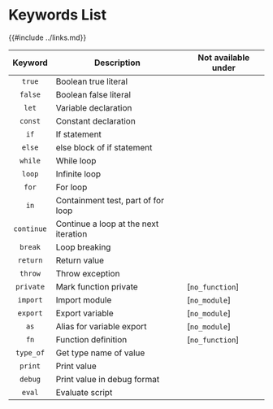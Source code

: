 Keywords List
=============

{{#include ../links.md}}

|  Keyword   | Description                           | Not available under |
| :--------: | ------------------------------------- | ------------------- |
|   `true`   | Boolean true literal                  |                     |
|  `false`   | Boolean false literal                 |                     |
|   `let`    | Variable declaration                  |                     |
|  `const`   | Constant declaration                  |                     |
|    `if`    | If statement                          |                     |
|   `else`   | else block of if statement            |                     |
|  `while`   | While loop                            |                     |
|   `loop`   | Infinite loop                         |                     |
|   `for`    | For loop                              |                     |
|    `in`    | Containment test, part of for loop    |                     |
| `continue` | Continue a loop at the next iteration |                     |
|  `break`   | Loop breaking                         |                     |
|  `return`  | Return value                          |                     |
|  `throw`   | Throw exception                       |                     |
| `private`  | Mark function private                 | [`no_function`]     |
|  `import`  | Import module                         | [`no_module`]       |
|  `export`  | Export variable                       | [`no_module`]       |
|    `as`    | Alias for variable export             | [`no_module`]       |
|    `fn`    | Function definition                   | [`no_function`]     |
| `type_of`  | Get type name of value                |                     |
|  `print`   | Print value                           |                     |
|  `debug`   | Print value in debug format           |                     |
|   `eval`   | Evaluate script                       |                     |
